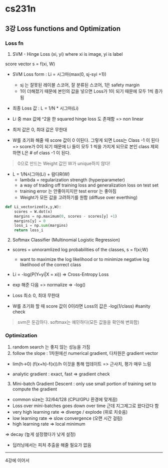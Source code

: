 # cs231n
## 3강 Loss functions and Optimization

### Loss fn
1. SVM - Hinge Loss
(xi, yi) where xi is image, yi is label

score vector s = f(xi, W)

- SVM Loss form : Li = 시그마(max(0, sj-syi +1))
    - sj 는 잘못된 레이블 스코어, 잘 분류된 스코어, 1은 safety margin
    - 1이 더해졌기 때문에 본인의 값을 넣으면 Loss가 1이 되기 때문에 모두 1씩 증가 됨
- 최종 Loss 값 : L = 1/N * 시그마(Li)

- Li 중 max 값에 ^2을 한 squared hinge loss 도 존재함 => non linear
- 최저 값은 0, 최대 값은 무한대
- W를 초기화 해줄 때 score 값이 0 이된다. 그렇게 되면 Loss는 Class -1 이 된다 => score가 0이 되기 때문에 Li 들이 모두 1 씩을 가지게 되므로 본인 class 제외 하면 L은  # of class -1 이 된다.

> 0으로 만드는 Weight 값인 W가 unique하지 않다!
- L = 1/N시그마(Li) + 람다R(W)
    - lambda = regularization strength (hyperparameter)
    - a way of trading off training loss and generalization loss on test set
    - training error 는 안좋아지지만 test error 는 좋아짐
    - Weight가 모든 값을 고려하기를 원함 (diffuse over everthing)

```python
def Li_vectorized(x,y,W):
    scores = W.dot(x)
    margins = np.maximum(0, scores - scores[y] +1)
    margins[y] = 0
    loss_i = np.sum(margins)
    return loss_i
```

2. Softmax Classifier (Multinomial Logistic Regression)
- scores = unnoramlized log probabilities of the classes, s = f(xi;W)
    - want to maximize the log likelihood or to minimize negative log likelihood of the correct class
- Li = -log(P(Y=yi|X = xi)) => Cross-Entropy Loss

- exp 해준 다음 => normalize => -log()
- Loss 최소 0, 최대 무한대
- W를 초기화 할 때 score 값이 0이라면 Loss의 값은 -log(1/class) #sanity check


> svm은 둔감하다. softmax는 예민하다(모든 값들을 확인해 변화함)

### Optimization
1. random search 는 좋지 않는 성능을 가짐
2. follow the slope : 1차원에선 numerical gradient, 다차원은 gradient vector
- lim(h->0) (f(x+h)-f(x))/h  이것을 통해 업데이트 => 근사치, 평가 매우 느림

- analytic gradient : exact, fast => gradient check

3. Mini-batch Gradient Descent : only use small portion of training set to compute the gradient
- common size는 32/64/128 (CPU/GPU 환경에 맞게끔)
- Loss over mini-batches goes down over time 근데 지그제그로 왔다갔다 함
- very high learning rate => diverge / explode (위로 치솟음)
- low learning rate => slow convergence (오랜 시간 걸림)
- high learning rate => local minimum

=> decay (높게 설정했다가 낮게 설정)

- 딥러닝에서는 피처 추출을 해줄 필요가 없음
___
4강에 이어서
